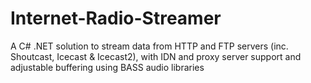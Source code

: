 # Internet-Radio-Streamer
A C# .NET solution to stream data from HTTP and FTP servers (inc. Shoutcast, Icecast &amp; Icecast2), with IDN and proxy server support and adjustable buffering using BASS audio libraries
